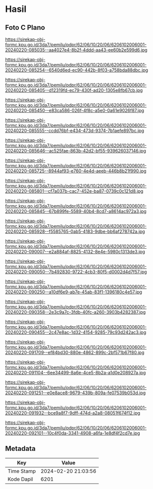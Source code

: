 # Hasil

## Foto C Plano

https://sirekap-obj-formc.kpu.go.id/3da7/pemilu/pdpr/62/06/10/20/06/6206102006001-20240220-085035--aa4027e4-8b2f-4ddd-aa43-ee60b2e599d6.jpg

https://sirekap-obj-formc.kpu.go.id/3da7/pemilu/pdpr/62/06/10/20/06/6206102006001-20240220-085254--6540d6ed-ec90-442b-8f03-a758bda88dbc.jpg

https://sirekap-obj-formc.kpu.go.id/3da7/pemilu/pdpr/62/06/10/20/06/6206102006001-20240220-085405--d12319fd-ec79-430f-ad20-1305e8fb67cb.jpg

https://sirekap-obj-formc.kpu.go.id/3da7/pemilu/pdpr/62/06/10/20/06/6206102006001-20240220-085450--e83ca586-026f-4f8c-a5e0-0a61e9026f87.jpg

https://sirekap-obj-formc.kpu.go.id/3da7/pemilu/pdpr/62/06/10/20/06/6206102006001-20240220-085555--ccdd76bf-e434-473d-9374-7b1aefe897bc.jpg

https://sirekap-obj-formc.kpu.go.id/3da7/pemilu/pdpr/62/06/10/20/06/6206102006001-20240220-085646--ac525fae-863b-42d2-bf55-939626037146.jpg

https://sirekap-obj-formc.kpu.go.id/3da7/pemilu/pdpr/62/06/10/20/06/6206102006001-20240220-085725--8944af93-e760-4e4d-aeeb-446b8b21f990.jpg

https://sirekap-obj-formc.kpu.go.id/3da7/pemilu/pdpr/62/06/10/20/06/6206102006001-20240220-085801--cf7a037b-cac7-452e-ba87-0739c0c121d8.jpg

https://sirekap-obj-formc.kpu.go.id/3da7/pemilu/pdpr/62/06/10/20/06/6206102006001-20240220-085845--67b899fe-5589-40b4-8cd7-a8614ac972a3.jpg

https://sirekap-obj-formc.kpu.go.id/3da7/pemilu/pdpr/62/06/10/20/06/6206102006001-20240220-085928--f5585765-0ab5-4183-9dbe-bb6af278742a.jpg

https://sirekap-obj-formc.kpu.go.id/3da7/pemilu/pdpr/62/06/10/20/06/6206102006001-20240220-090007--e2a884af-8825-4132-8e4e-5980c1313de3.jpg

https://sirekap-obj-formc.kpu.go.id/3da7/pemilu/pdpr/62/06/10/20/06/6206102006001-20240220-090050--7b492830-9722-4cb3-80f5-d0002d4d7f57.jpg

https://sirekap-obj-formc.kpu.go.id/3da7/pemilu/pdpr/62/06/10/20/06/6206102006001-20240220-090250--a10df6e9-ab7e-45ab-83f1-1396180c4e57.jpg

https://sirekap-obj-formc.kpu.go.id/3da7/pemilu/pdpr/62/06/10/20/06/6206102006001-20240220-090358--2e3c9a7c-3fdb-40fc-a260-3903b4282387.jpg

https://sirekap-obj-formc.kpu.go.id/3da7/pemilu/pdpr/62/06/10/20/06/6206102006001-20240220-090455--2c47e8ac-1d32-4154-9285-79c93d242ac3.jpg

https://sirekap-obj-formc.kpu.go.id/3da7/pemilu/pdpr/62/06/10/20/06/6206102006001-20240220-091709--ef84bd30-880e-4862-899c-2bf571b67f80.jpg

https://sirekap-obj-formc.kpu.go.id/3da7/pemilu/pdpr/62/06/10/20/06/6206102006001-20240220-091104--6ee34499-8a6e-4ce5-8b2a-a1d0e208927a.jpg

https://sirekap-obj-formc.kpu.go.id/3da7/pemilu/pdpr/62/06/10/20/06/6206102006001-20240220-091251--e0e8ace8-9679-439b-809a-fe07539b053d.jpg

https://sirekap-obj-formc.kpu.go.id/3da7/pemilu/pdpr/62/06/10/20/06/6206102006001-20240220-091932--bce9a8f7-9dff-474d-a2a8-08051f674f12.jpg

https://sirekap-obj-formc.kpu.go.id/3da7/pemilu/pdpr/62/06/10/20/06/6206102006001-20240220-092101--10c4f0da-3341-4908-a6fa-1e8df4f2cd7e.jpg


## Metadata

| Key        | Value               |
| ---------- | ------------------- |
| Time Stamp | 2024-02-20 21:03:56 |
| Kode Dapil | 6201                |



